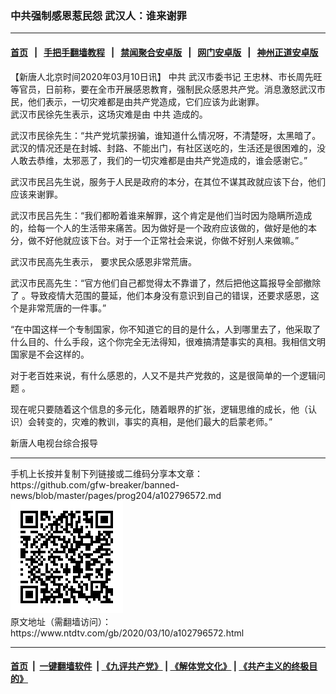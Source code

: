 ### 中共强制感恩惹民怨 武汉人：谁来谢罪
------------------------

#### [首页](https://github.com/gfw-breaker/banned-news/blob/master/README.md) &nbsp;&nbsp;|&nbsp;&nbsp; [手把手翻墙教程](https://github.com/gfw-breaker/guides/wiki) &nbsp;&nbsp;|&nbsp;&nbsp; [禁闻聚合安卓版](https://github.com/gfw-breaker/bn-android) &nbsp;&nbsp;|&nbsp;&nbsp; [网门安卓版](https://github.com/oGate2/oGate) &nbsp;&nbsp;|&nbsp;&nbsp; [神州正道安卓版](https://github.com/SzzdOgate/update) 



<div><div class="post_content" itemprop="articleBody">
 <p>
  【新唐人北京时间2020年03月10日讯】
  <ok href="https://www.ntdtv.com/gb/中共.htm">
   中共
  </ok>
  武汉市委书记 王忠林、市长周先旺等官员，日前称，要在全市开展感恩教育，强制民众感恩共产党。消息激怒武汉市民，他们表示，一切灾难都是由共产党造成，它们应该为此谢罪。
  <br/>
  武汉市民徐先生表示，这场灾难是由
  <ok href="https://www.ntdtv.com/gb/中共.htm">
   中共
  </ok>
  造成的。
 </p>
 <p>
  武汉市民徐先生：“共产党坑蒙拐骗，谁知道什么情况呀，不清楚呀，太黑暗了。武汉的情况还是在封城、封路、不能出门，有社区送吃的，生活还是很困难的，没人敢去恭维，太邪恶了，我们的一切灾难都是由共产党造成的，谁会感谢它。”
 </p>
 <p>
  武汉市民吕先生说，服务于人民是政府的本分，在其位不谋其政就应该下台，他们应该来谢罪。
 </p>
 <p>
  武汉市民吕先生：“我们都盼着谁来解罪，这个肯定是他们当时因为隐瞒所造成的，给每一个人的生活带来痛苦。因为做好是一个政府应该做的，做好是他的本分，做不好他就应该下台。对于一个正常社会来说，你做不好别人来做嘛。”
 </p>
 <p>
  武汉市民高先生表示， 要求民众感恩非常荒唐。
 </p>
 <p>
  武汉市民高先生：“官方他们自己都觉得太不靠谱了，然后把他这篇报导全部撤除了 。导致疫情大范围的蔓延，他们本身没有意识到自己的错误，还要求感恩，这个是非常荒唐的一件事。”
 </p>
 <p>
  “在中国这样一个专制国家，你不知道它的目的是什么，人到哪里去了，他采取了什么目的、什么手段，这个你完全无法得知，很难搞清楚事实的真相。我相信文明国家是不会这样的。
 </p>
 <p>
  对于老百姓来说，有什么感恩的，人又不是共产党救的，这是很简单的一个逻辑问题 。
 </p>
 <p>
  现在呢只要随着这个信息的多元化，随着眼界的扩张，逻辑思维的成长，他（认识）会转变的，灾难的教训，事实的真相，是他们最大的启蒙老师。”
 </p>
 <p>
  新唐人电视台综合报导
 </p>
 <div class="single_ad">
 </div>
</div>
</div>
<hr/>
手机上长按并复制下列链接或二维码分享本文章：<br/>
https://github.com/gfw-breaker/banned-news/blob/master/pages/prog204/a102796572.md <br/>
<a href='https://github.com/gfw-breaker/banned-news/blob/master/pages/prog204/a102796572.md'><img src='https://github.com/gfw-breaker/banned-news/blob/master/pages/prog204/a102796572.md.png'/></a> <br/>
原文地址（需翻墙访问）：https://www.ntdtv.com/gb/2020/03/10/a102796572.html


------------------------
#### [首页](https://github.com/gfw-breaker/banned-news/blob/master/README.md) &nbsp;|&nbsp; [一键翻墙软件](https://github.com/gfw-breaker/nogfw/blob/master/README.md) &nbsp;| [《九评共产党》](https://github.com/gfw-breaker/9ping.md/blob/master/README.md#九评之一评共产党是什么) | [《解体党文化》](https://github.com/gfw-breaker/jtdwh.md/blob/master/README.md) | [《共产主义的终极目的》](https://github.com/gfw-breaker/gczydzjmd.md/blob/master/README.md)


<img src='http://gfw-breaker.win/banned-news/pages/prog204/a102796572.md' width='0px' height='0px'/>
